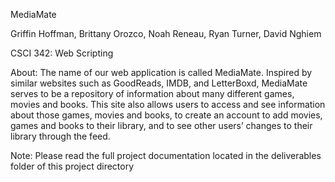MediaMate

Griffin Hoffman, Brittany Orozco, Noah Reneau, Ryan Turner, David Nghiem 

CSCI 342: Web Scripting

About:
The name of our web application is called MediaMate. Inspired by similar websites such as
GoodReads, IMDB, and LetterBoxd, MediaMate serves to be a repository of information about
many different games, movies and books. This site also allows users to access and see
information about those games, movies and books, to create an account to add movies, games
and books to their library, and to see other users’ changes to their library through the feed.

Note: 
Please read the full project documentation located in the deliverables folder of this project directory
